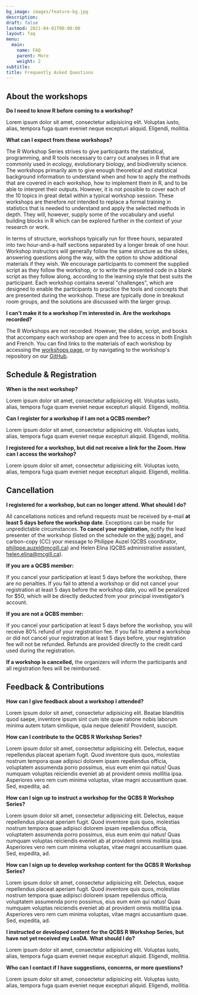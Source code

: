 ```yaml
---
bg_image: images/feature-bg.jpg
description: 
draft: false
lastmod: 2021-04-01T00:00:00
layout: faq
menu:
  main:
    name: FAQ
    parent: More
    weight: 2
subtitle: 
title: Frequently Asked Questions
---
```


## About the workshops

**Do I need to know R before coming to a workshop?**

Lorem ipsum dolor sit amet, consectetur adipisicing elit. Voluptas iusto, alias, tempora fuga quam eveniet
neque excepturi aliquid. Eligendi, mollitia.

**What can I expect from these workshops?**

The R Workshop Series strives to give participants the statistical, programming, and R tools necessary to carry out analyses in R that are commonly used in ecology, evolutionary biology, and biodiversity science. The workshops primarily aim to give enough theoretical and statistical background information to understand when and how to apply the methods that are covered in each workshop, how to implement them in R, and to be able to interpret their outputs. However, it is not possible to cover each of the 10 topics in great detail within a typical workshop session. These workshops are therefore *not* intended to replace a formal training in statistics that is needed to understand and apply the selected methods in depth. They will, however, supply some of the vocabulary and useful building blocks in R which can be explored further in the context of your research or work.

In terms of structure, workshops typically run for three hours, separated into two hour-and-a-half sections separated by a longer break of one hour. Workshop instructors will generally follow the same structure as the slides, answering questions along the way, with the option to show additional materials if they wish. We encourage participants to comment the supplied script as they follow the workshop, or to write the presented code in a blank script as they follow along, according to the learning style that best suits the participant. Each workshop contains several "challenges", which are designed to enable the participants to practice the tools and concepts that are presented during the workshop. These are typically done in breakout room groups, and the solutions are discussed with the larger group. 

**I can't make it to a workshop I'm interested in. Are the workshops recorded?**

The R Workshops are not recorded. However, the slides, script, and books that accompany each workshop are open and free to access in both English and French. You can find links to the materials of each workshop by accessing the <a href = "https://qcbsrworkshops.github.io/project/">workshops page</a>, or by navigating to the workshop's repository on our <a href = "https://github.com/QCBSRworkshops">GitHub</a>. 

## Schedule & Registration

**When is the next workshop?**

Lorem ipsum dolor sit amet, consectetur adipisicing elit. Voluptas iusto, alias, tempora fuga quam eveniet
neque excepturi aliquid. Eligendi, mollitia.

**Can I register for a workshop if I am not a QCBS member?**

Lorem ipsum dolor sit amet, consectetur adipisicing elit. Voluptas iusto, alias, tempora fuga quam eveniet
neque excepturi aliquid. Eligendi, mollitia.


**I registered for a workshop, but did not receive a link for the Zoom. How can I access the workshop?**

Lorem ipsum dolor sit amet, consectetur adipisicing elit. Voluptas iusto, alias, tempora fuga quam eveniet
neque excepturi aliquid. Eligendi, mollitia.


## Cancellation

**I registered for a workshop, but can no longer attend. What should I do?**

All cancellations notices and refund requests must be received by e-mail **at least 5 days before the workshop date**. Exceptions can be made for unpredictable circumstances. **To cancel your registration,** notify the lead presenter of the workshop (listed on the schedule on the <a href = "https://wiki.qcbs.ca/r">wiki</a> page), and carbon-copy (CC) your message to Philippe Auzel (QCBS coordinator, <philippe.auzel@mcgill.ca>) and Helen Elina (QCBS administrative assistant, <helen.elina@mcgill.ca>).
 
**If you are a QCBS member:**

If you cancel your participation at least 5 days before the workshop, there are no penalties. If you fail to attend a workshop or did not cancel your registration at least 5 days before the workshop date, you will be penalized for $50, which will be directly deducted from your principal investigator’s account.

**If you are not a QCBS member:**

If you cancel your participation at least 5 days before the workshop, you will receive 80% refund of your registration fee. If you fail to attend a workshop or did not cancel your registration at least 5 days before, your registration fee will not be refunded. Refunds are provided directly to the credit card used during the registration.

**If a workshop is cancelled,** the organizers will inform the participants and all registration fees will be reimbursed.


## Feedback & Contributions

**How can I give feedback about a workshop I attended?**

Lorem ipsum dolor sit amet, consectetur adipisicing elit. Beatae blanditiis quod saepe, inventore ipsum sint
cum iste quae ratione nobis laborum minima autem totam similique, quia neque deleniti! Provident, suscipit.

**How can I contribute to the QCBS R Workshop Series?**

Lorem ipsum dolor sit amet, consectetur adipisicing elit. Delectus, eaque repellendus placeat aperiam fugit.
Quod inventore quis quos, molestias nostrum tempora quae adipisci dolorem ipsam repellendus officia,
voluptatem assumenda porro possimus, eius eum enim qui natus! Quas numquam voluptas reiciendis eveniet ab at
provident omnis mollitia ipsa. Asperiores vero rem cum minima voluptas, vitae magni accusantium quae. Sed,
expedita, ad.

**How can I sign up to instruct a workshop for the QCBS R Workshop Series?**

Lorem ipsum dolor sit amet, consectetur adipisicing elit. Delectus, eaque repellendus placeat aperiam fugit.
Quod inventore quis quos, molestias nostrum tempora quae adipisci dolorem ipsam repellendus officia,
voluptatem assumenda porro possimus, eius eum enim qui natus! Quas numquam voluptas reiciendis eveniet ab at
provident omnis mollitia ipsa. Asperiores vero rem cum minima voluptas, vitae magni accusantium quae. Sed,
expedita, ad.


**How can I sign up to develop workshop content for the QCBS R Workshop Series?**

Lorem ipsum dolor sit amet, consectetur adipisicing elit. Delectus, eaque repellendus placeat aperiam fugit.
Quod inventore quis quos, molestias nostrum tempora quae adipisci dolorem ipsam repellendus officia,
voluptatem assumenda porro possimus, eius eum enim qui natus! Quas numquam voluptas reiciendis eveniet ab at
provident omnis mollitia ipsa. Asperiores vero rem cum minima voluptas, vitae magni accusantium quae. Sed,
expedita, ad.

**I instructed or developed content for the QCBS R Workshop Series, but have not yet received my LeaDA. What should I do?**

Lorem ipsum dolor sit amet, consectetur adipisicing elit. Voluptas iusto, alias, tempora fuga quam eveniet
neque excepturi aliquid. Eligendi, mollitia.

**Who can I contact if I have suggestions, concerns, or more questions?**

Lorem ipsum dolor sit amet, consectetur adipisicing elit. Voluptas iusto, alias, tempora fuga quam eveniet
neque excepturi aliquid. Eligendi, mollitia.
